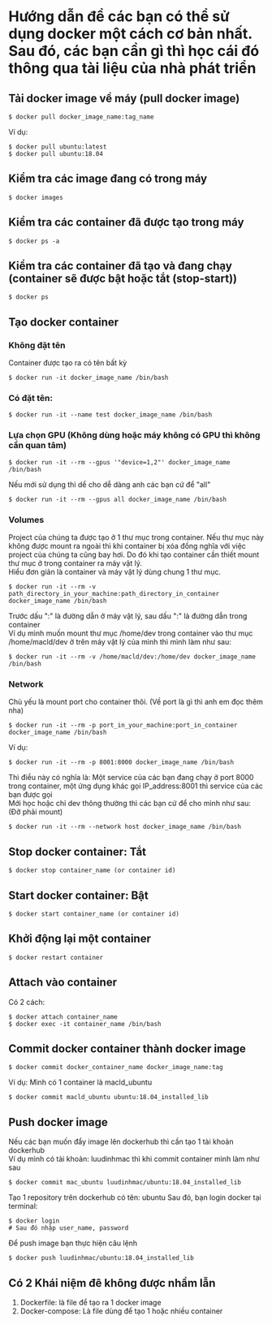 # Hướng dẫn để các bạn có thể sử dụng docker một cách cơ bản nhất. Sau đó, các bạn cần gì thì học cái đó thông qua tài liệu của nhà phát triển

## Tải docker image về máy (pull docker image)
```
$ docker pull docker_image_name:tag_name
```
Ví dụ:
```
$ docker pull ubuntu:latest
$ docker pull ubuntu:18.04
```

## Kiểm tra các image đang có trong máy
```
$ docker images
```
## Kiểm tra các container đã được tạo trong máy
```
$ docker ps -a
```
## Kiểm tra các container đã tạo và đang chạy (container sẽ được bật hoặc tắt (stop-start))
```
$ docker ps 
```
## Tạo docker container
### Không đặt tên
Container được tạo ra có tên bất kỳ
```
$ docker run -it docker_image_name /bin/bash 
```
### Có đặt tên:
```
$ docker run -it --name test docker_image_name /bin/bash 
```

### Lựa chọn GPU (Không dùng hoặc máy không có GPU thì không cần quan tâm)
```
$ docker run -it --rm --gpus '"device=1,2"' docker_image_name /bin/bash
```
Nếu mới sử dụng thì dể cho dễ dàng anh các bạn cứ để "all"
```
$ docker run -it --rm --gpus all docker_image_name /bin/bash 
```

### Volumes
Project của chúng ta được tạo ở 1 thư mục trong container. Nếu thư mục này không được mount ra ngoài thì khi container bị xóa đồng nghĩa với việc  
project của chúng ta cũng bay hơi. Do đó khi tạo container cần thiết mount thư mục ở trong container ra máy vật lý.  
Hiểu đơn giản là container và máy vật lý dùng chung 1 thư mục. 
```
$ docker run -it --rm -v path_directory_in_your_machine:path_directory_in_container docker_image_name /bin/bash 
```
Trước dấu ":" là đường dẫn ở máy vật lý, sau dấu ":" là đường dẫn trong container  
Ví dụ mình muốn mount thư mục /home/dev trong container vào thư mục /home/macld/dev ở trên máy vật lý của mình thì mình làm như sau:
```
$ docker run -it --rm -v /home/macld/dev:/home/dev docker_image_name /bin/bash 
```

### Network
Chủ yếu là mount port cho container thôi. (Về port là gì thì anh em đọc thêm nha)  
```
$ docker run -it --rm -p port_in_your_machine:port_in_container docker_image_name /bin/bash 
```
Ví dụ: 
```
$ docker run -it --rm -p 8001:8000 docker_image_name /bin/bash 
```
Thì điều này có nghĩa là: Một service của các bạn đang chạy ở port 8000 trong container, một ứng dụng khác gọi IP_address:8001 thì service của các bạn được gọi  
Mới học hoặc chỉ dev thông thường thì các bạn cứ để cho mình như sau: (Đỡ phải mount)
```
$ docker run -it --rm --network host docker_image_name /bin/bash 
```

## Stop docker container: Tắt
```
$ docker stop container_name (or container id)
```
## Start docker container: Bật
```
$ docker start container_name (or container id)
```
## Khởi động lại một container
```
$ docker restart container
```

## Attach vào container
Có 2 cách:
```
$ docker attach container_name
$ docker exec -it container_name /bin/bash 
```
## Commit docker container thành docker image
```
$ docker commit docker_container_name docker_image_name:tag
```
Ví dụ: Mình có 1 container là macld_ubuntu
```
$ docker commit macld_ubuntu ubuntu:18.04_installed_lib
```
## Push docker image
Nếu các bạn muốn đẩy image lên dockerhub thì cần tạo 1 tài khoản dockerhub  
Ví dụ mình có tài khoản: luudinhmac thì khi commit container mình làm như sau  
```
$ docker commit mac_ubuntu luudinhmac/ubuntu:18.04_installed_lib
```
Tạo 1 repository trên dockerhub có tên: ubuntu
Sau đó, bạn login docker tại terminal:
```
$ docker login
# Sau đó nhập user_name, password
```
Để push image bạn thực hiện câu lệnh
```
$ docker push luudinhmac/ubuntu:18.04_installed_lib
```

## Có 2 Khái niệm đê không được nhầm lẫn
1. Dockerfile: là file để tạo ra 1 docker image
2. Docker-compose: Là file dùng để tạo 1 hoặc nhiều container
